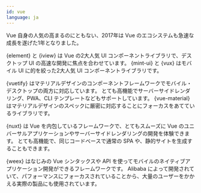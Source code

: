 ```yaml
---
id: vue  
language: ja
---
```


Vue 自身の人気の高まるのにともない、2017年は Vue のエコシステムも急速な成長を遂げた1年となりました。

{element} と {iview} は Vue の2大人気 UI コンポーネントライブラリで、デスクトップ UI の高速な開発に焦点を合わせています。
{mint-ui} と {vux} はモバイル UI に的を絞った2大人気 UI コンポーネントライブラリです。

{vuetify} はマテリアルデザインのコンポーネントフレームワークでモバイル・デスクトップの両方に対応しています。
とても高機能でサーバーサイドレンダリング、PWA、CLI テンプレートなどもサポートしています。
{vue-material} はマテリアルデザインのスペックに厳密に対応することにフォーカスをあてているライブラリです。

{nuxt} は Vue を内包しているフレームワークで、とてもスムーズに Vue のユニバーサルアプリケーションやサーバーサイドレンダリングの開発を体験できます。
とても高機能で、同じコードベースで通常の SPA や、静的サイトを生成することもできます。

{weex} はなじみの Vue シンタックスや API を使ってモバイルのネイティブアプリケーション開発ができるフレームワークです。
Alibaba によって開発されていて、パフォーマンスにフォーカスされていることから、大量のユーザーをかかえる実際の製品にも使用されています。

